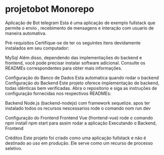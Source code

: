 # projetobot Monorepo

Aplicação de Bot telegram
Esta é uma aplicação de exemplo fullstack que permite o envio , recebimento de mensagens e interação com usuario de maneira automativa.

Pré-requisitos
Certifique-se de ter os seguintes itens devidamente instalados em seu computador:

MySql
Além disso, dependendo das implementações do backend e frontend, você pode precisar instalar software adicional. Consulte os READMEs correspondentes para obter mais informações.

Configuração do Banco de Dados
Esta automatica quando rodar o backend
Configuração do Backend
Este projeto oferece implementação de backend, todas idênticas bem verificadas. Abra o repositorio e siga as instruções de configuração fornecidas nos respectivos READMEs:


Backend Node.js (backend-nodejs) com framework sequelize.
apos ter instalado todos os recursos nescessarios
rode o comando 
nom run dev

Configuração do Frontend
Frontend Vue (frontend-vue)
rode o comando
npm install
npm start
para assim rodar a aplicação 
Executando o Backend, Frontend


Créditos
Este projeto foi criado como uma aplicação fullstack e não é destinado ao uso em produção. Ele serve como um recurso de processo seletivo.
